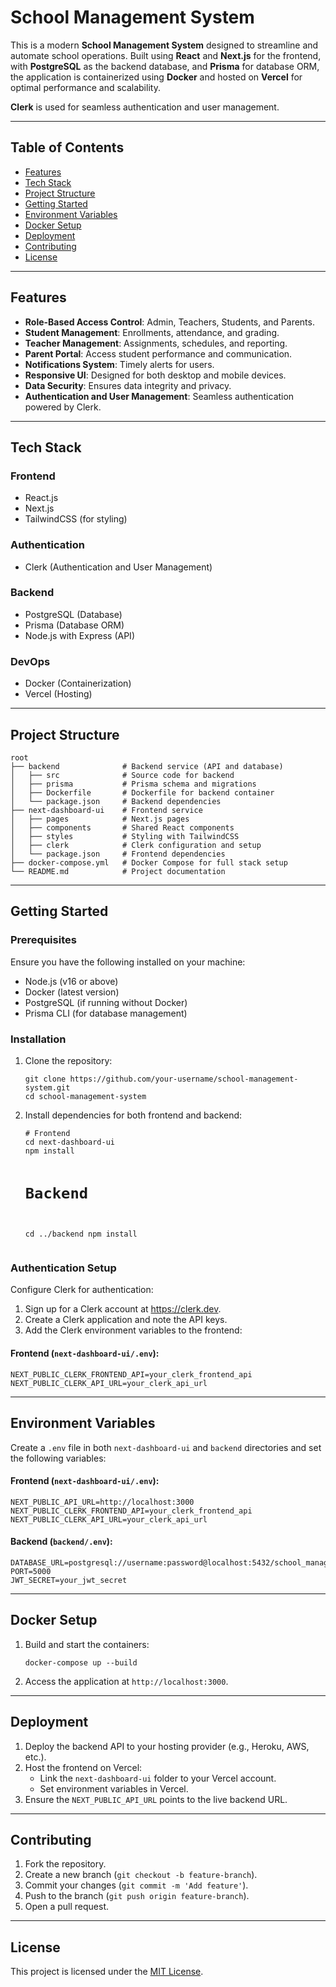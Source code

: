 <!DOCTYPE html>
<html>
<body>

<h1>School Management System</h1>
<p>This is a modern <strong>School Management System</strong> designed to streamline and automate school operations. Built using <strong>React</strong> and <strong>Next.js</strong> for the frontend, with <strong>PostgreSQL</strong> as the backend database, and <strong>Prisma</strong> for database ORM, the application is containerized using <strong>Docker</strong> and hosted on <strong>Vercel</strong> for optimal performance and scalability. 

<strong>Clerk</strong> is used for seamless authentication and user management.</p>

<hr>

<h2>Table of Contents</h2>
<ul>
  <li><a href="#features">Features</a></li>
  <li><a href="#tech-stack">Tech Stack</a></li>
  <li><a href="#project-structure">Project Structure</a></li>
  <li><a href="#getting-started">Getting Started</a></li>
  <li><a href="#environment-variables">Environment Variables</a></li>
  <li><a href="#docker-setup">Docker Setup</a></li>
  <li><a href="#deployment">Deployment</a></li>
  <li><a href="#contributing">Contributing</a></li>
  <li><a href="#license">License</a></li>
</ul>

<hr>

<h2 id="features">Features</h2>
<ul>
  <li><strong>Role-Based Access Control</strong>: Admin, Teachers, Students, and Parents.</li>
  <li><strong>Student Management</strong>: Enrollments, attendance, and grading.</li>
  <li><strong>Teacher Management</strong>: Assignments, schedules, and reporting.</li>
  <li><strong>Parent Portal</strong>: Access student performance and communication.</li>
  <li><strong>Notifications System</strong>: Timely alerts for users.</li>
  <li><strong>Responsive UI</strong>: Designed for both desktop and mobile devices.</li>
  <li><strong>Data Security</strong>: Ensures data integrity and privacy.</li>
  <li><strong>Authentication and User Management</strong>: Seamless authentication powered by Clerk.</li>
</ul>

<hr>

<h2 id="tech-stack">Tech Stack</h2>
<h3>Frontend</h3>
<ul>
  <li>React.js</li>
  <li>Next.js</li>
  <li>TailwindCSS (for styling)</li>
</ul>
<h3>Authentication</h3>
<ul>
  <li>Clerk (Authentication and User Management)</li>
</ul>
<h3>Backend</h3>
<ul>
  <li>PostgreSQL (Database)</li>
  <li>Prisma (Database ORM)</li>
  <li>Node.js with Express (API)</li>
</ul>
<h3>DevOps</h3>
<ul>
  <li>Docker (Containerization)</li>
  <li>Vercel (Hosting)</li>
</ul>

<hr>

<h2 id="project-structure">Project Structure</h2>
<pre><code>root
├── backend              # Backend service (API and database)
│   ├── src              # Source code for backend
│   ├── prisma           # Prisma schema and migrations
│   ├── Dockerfile       # Dockerfile for backend container
│   └── package.json     # Backend dependencies
├── next-dashboard-ui    # Frontend service
│   ├── pages            # Next.js pages
│   ├── components       # Shared React components
│   ├── styles           # Styling with TailwindCSS
│   ├── clerk            # Clerk configuration and setup
│   └── package.json     # Frontend dependencies
├── docker-compose.yml   # Docker Compose for full stack setup
└── README.md            # Project documentation</code></pre>

<hr>

<h2 id="getting-started">Getting Started</h2>
<h3>Prerequisites</h3>
<p>Ensure you have the following installed on your machine:</p>
<ul>
  <li>Node.js (v16 or above)</li>
  <li>Docker (latest version)</li>
  <li>PostgreSQL (if running without Docker)</li>
  <li>Prisma CLI (for database management)</li>
</ul>

<h3>Installation</h3>
<ol>
  <li>Clone the repository:
    <pre><code>git clone https://github.com/your-username/school-management-system.git
cd school-management-system</code></pre>
  </li>
  <li>Install dependencies for both frontend and backend:
    <pre><code># Frontend
cd next-dashboard-ui
npm install

# Backend
cd ../backend
npm install</code></pre>
  </li>
</ol>

<h3>Authentication Setup</h3>
<p>Configure Clerk for authentication:</p>
<ol>
  <li>Sign up for a Clerk account at <a href="https://clerk.dev">https://clerk.dev</a>.</li>
  <li>Create a Clerk application and note the API keys.</li>
  <li>Add the Clerk environment variables to the frontend:</li>
</ol>
<h4>Frontend (<code>next-dashboard-ui/.env</code>):</h4>
<pre><code>NEXT_PUBLIC_CLERK_FRONTEND_API=your_clerk_frontend_api
NEXT_PUBLIC_CLERK_API_URL=your_clerk_api_url</code></pre>

<hr>

<h2 id="environment-variables">Environment Variables</h2>
<p>Create a <code>.env</code> file in both <code>next-dashboard-ui</code> and <code>backend</code> directories and set the following variables:</p>
<h4>Frontend (<code>next-dashboard-ui/.env</code>):</h4>
<pre><code>NEXT_PUBLIC_API_URL=http://localhost:3000
NEXT_PUBLIC_CLERK_FRONTEND_API=your_clerk_frontend_api
NEXT_PUBLIC_CLERK_API_URL=your_clerk_api_url</code></pre>
<h4>Backend (<code>backend/.env</code>):</h4>
<pre><code>DATABASE_URL=postgresql://username:password@localhost:5432/school_management
PORT=5000
JWT_SECRET=your_jwt_secret</code></pre>

<hr>

<h2 id="docker-setup">Docker Setup</h2>
<ol>
  <li>Build and start the containers:
    <pre><code>docker-compose up --build</code></pre>
  </li>
  <li>Access the application at <code>http://localhost:3000</code>.</li>
</ol>

<hr>

<h2 id="deployment">Deployment</h2>
<ol>
  <li>Deploy the backend API to your hosting provider (e.g., Heroku, AWS, etc.).</li>
  <li>Host the frontend on Vercel:
    <ul>
      <li>Link the <code>next-dashboard-ui</code> folder to your Vercel account.</li>
      <li>Set environment variables in Vercel.</li>
    </ul>
  </li>
  <li>Ensure the <code>NEXT_PUBLIC_API_URL</code> points to the live backend URL.</li>
</ol>

<hr>

<h2 id="contributing">Contributing</h2>
<ol>
  <li>Fork the repository.</li>
  <li>Create a new branch (<code>git checkout -b feature-branch</code>).</li>
  <li>Commit your changes (<code>git commit -m 'Add feature'</code>).</li>
  <li>Push to the branch (<code>git push origin feature-branch</code>).</li>
  <li>Open a pull request.</li>
</ol>

<hr>

<h2 id="license">License</h2>
<p>This project is licensed under the <a href="LICENSE">MIT License</a>.</p>

</body>
</html>
